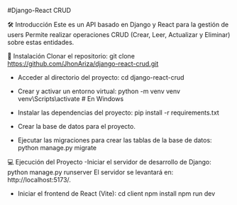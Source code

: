 
 #Django-React CRUD
 
🛠️ Introducción
Este es un API basado en Django y React para la gestión de users  Permite realizar operaciones CRUD (Crear, Leer, Actualizar y Eliminar) sobre estas entidades.

🚀 Instalación
Clonar el repositorio:
git clone  https://github.com/JhonAriza/django-react-crud.git

- Acceder al directorio del proyecto:
cd django-react-crud

- Crear y activar un entorno virtual:
python -m venv venv
venv\Scripts\activate      # En Windows

- Instalar las dependencias del proyecto:
pip install -r requirements.txt

- Crear la base de datos para el proyecto.

- Ejecutar las migraciones para crear las tablas de la base de datos:
python manage.py migrate

💻 Ejecución del Proyecto
-Iniciar el servidor de desarrollo de Django:
python manage.py runserver
El servidor se levantará en:  http://localhost:5173/.

- Iniciar el frontend de React (Vite):
cd client
npm install
npm run dev
